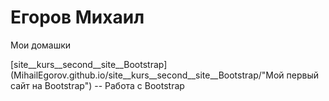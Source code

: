 # Егоров Михаил

Мои домашки

[site__kurs__second__site__Bootstrap](MihailEgorov.github.io/site__kurs__second__site__Bootstrap/"Мой первый сайт на Bootstrap") -- Работа с Bootstrap

